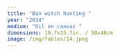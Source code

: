 ```yaml
---
title: "Ban witch hunting "
year: "2014"
medium: "Oil on canvas "
dimensions: 19.7x15.7in. / 50x40cm
image: /img/fables/14.jpeg
---
```




